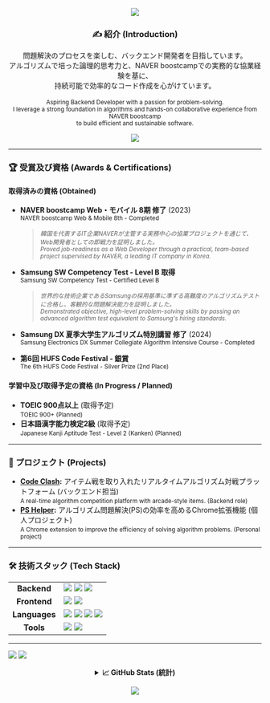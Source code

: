 <p align="center">
  <img src="https://capsule-render.vercel.app/api?type=waving&color=007BFF&height=250&section=header&text=LEE%20DONGHA&fontSize=70&fontColor=ffffff" />
</p>

<div align="center">

### ✍️ **紹介 (Introduction)**
問題解決のプロセスを楽しむ、バックエンド開発者を目指しています。<br>
アルゴリズムで培った論理的思考力と、NAVER boostcampでの実務的な協業経験を基に、<br>
持続可能で効率的なコード作成を心がけています。<br>
<br>
<small>Aspiring Backend Developer with a passion for problem-solving. <br>I leverage a strong foundation in algorithms and hands-on collaborative experience from NAVER boostcamp <br>to build efficient and sustainable software.</small>

</div>

<div align="center"> 
  <a href="https://solved.ac/kushinada"><img src="http://mazassumnida.wtf/api/v2/generate_badge?boj=kushinada"/></a>
</div>
<hr>

### **🏆 受賞及び資格 (Awards & Certifications)**

#### 取得済みの資格 (Obtained)
* **NAVER boostcamp Web・モバイル 8期 修了** (2023) <br>
  <small>NAVER boostcamp Web & Mobile 8th - Completed</small>
  > <small><i>韓国を代表するIT企業NAVERが主管する実務中心の協業プロジェクトを通じて、Web開発者としての即戦力を証明しました。</i></small> <br>
  > <small><i>Proved job-readiness as a Web Developer through a practical, team-based project supervised by NAVER, a leading IT company in Korea.</i></small>

* **Samsung SW Competency Test - Level B 取得** <br>
  <small>Samsung SW Competency Test - Certified Level B</small>
  > <small><i>世界的な技術企業であるSamsungの採用基準に準ずる高難度のアルゴリズムテストに合格し、客観的な問題解決能力を証明しました。</i></small> <br>
  > <small><i>Demonstrated objective, high-level problem-solving skills by passing an advanced algorithm test equivalent to Samsung's hiring standards.</i></small>

* **Samsung DX 夏季大学生アルゴリズム特別講習 修了** (2024) <br>
  <small>Samsung Electronics DX Summer Collegiate Algorithm Intensive Course - Completed</small>

* **第6回 HUFS Code Festival - 銀賞** <br>
  <small>The 6th HUFS Code Festival - Silver Prize (2nd Place)</small>

#### 学習中及び取得予定の資格 (In Progress / Planned)
* **TOEIC 900点以上** (取得予定) <br>
  <small>TOEIC 900+ (Planned)</small>
* **日本語漢字能力検定2級** (取得予定) <br>
  <small>Japanese Kanji Aptitude Test - Level 2 (Kanken) (Planned)</small>
<hr>

### **🚀 プロジェクト (Projects)**
* **[Code Clash](https://github.com/kushinada2077/NAVER-boostcamp-8-portfolio):** アイテム戦を取り入れたリアルタイムアルゴリズム対戦プラットフォーム (バックエンド担当) <br>
  <small>A real-time algorithm competition platform with arcade-style items. (Backend role)</small>
* **[PS Helper](링크-입력):** アルゴリズム問題解決(PS)の効率を高めるChrome拡張機能 (個人プロジェクト) <br>
  <small>A Chrome extension to improve the efficiency of solving algorithm problems. (Personal project)</small>
<hr>

### **🛠️ 技術スタック (Tech Stack)**
<table align="center" width="500px">
  <tr>
    <td align="center"><strong>Backend</strong></td>
    <td>
      <img src="https://img.shields.io/badge/node.js-339933?style=for-the-badge&logo=node.js&logoColor=white"/>
      <img src="https://img.shields.io/badge/express.js-000000?style=for-the-badge&logo=express&logoColor=white"/>
      <img src="https://img.shields.io/badge/nestjs-E0234E?style=for-the-badge&logo=nestjs&logoColor=white"/>
    </td>
  </tr>
  <tr>
    <td align="center"><strong>Frontend</strong></td>
    <td>
      <img src="https://img.shields.io/badge/html5-E34F26.svg?style=for-the-badge&logo=html5&logoColor=white"/>
      <img src="https://img.shields.io/badge/css3-1572B6.svg?style=for-the-badge&logo=css3&logoColor=white"/>
    </td>
  </tr>
    <tr>
    <td align="center"><strong>Languages</strong></td>
    <td>
      <img src="https://img.shields.io/badge/javascript-F7DF1E.svg?style=for-the-badge&logo=javascript&logoColor=white"/>
      <img src="https://img.shields.io/badge/typescript-3178C6?style=for-the-badge&logo=typescript&logoColor=white"/>
      <img src="https://img.shields.io/badge/cplusplus-00599C.svg?style=for-the-badge&logo=cplusplus&logoColor=white"/>
      <img src="https://img.shields.io/badge/python-3776AB.svg?style=for-the-badge&logo=python&logoColor=white"/>
    </td>
  </tr>
  <tr>
    <td align="center"><strong>Tools</strong></td>
    <td>
      <img src="https://img.shields.io/badge/Visual%20Studio%20Code-007ACC.svg?style=for-the-badge&logo=Visual%20Studio%20Code&logoColor=white"/>
      <img src="https://img.shields.io/badge/git-F05032.svg?style=for-the-badge&logo=git&logoColor=white"/>
    </td>
  </tr>
</table>
<hr>

<a href="mailto:kushinada2077@gmail.com"><img src="https://img.shields.io/badge/Gmail-D14836?style=flat-square&logo=gmail&logoColor=white"/></a>
<a href="https://blog.naver.com/littlepieceofyou/"><img src="https://img.shields.io/badge/Blog-03C75A?style=flat-square&logo=naver&logoColor=white"/></a>

<details>
<summary align="center"><b>📈 GitHub Stats (統計)</b></summary>
<div align="center">
<p>
  <img height="180em" src="https://github-readme-stats.vercel.app/api?username=kushinada2077&show_icons=true&theme=radical">
  <img height="180em" src="https://github-readme-stats.vercel.app/api/top-langs/?username=kushinada2077&layout=compact&theme=radical">
</p>
</div>
</details>

<p align="center">
  <img src="https://capsule-render.vercel.app/api?type=waving&color=007BFF&height=150&section=footer" />
</p>
